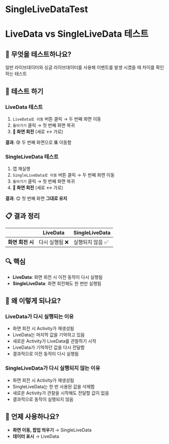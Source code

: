 # SingleLiveDataTest

# LiveData vs SingleLiveData 테스트

## 🎯 무엇을 테스트하나요?

일반 라이브데이터와 싱글 라이브데이터를 사용해 이벤트를 발생 시켰을 때 차이를 확인하는 테스트

## 🧪 테스트 하기

### LiveData 테스트

1. `LiveData로 이동` 버튼 클릭 → 두 번째 화면 이동
2. `돌아가기` 클릭 → 첫 번째 화면 복귀  
3. **📱 화면 회전** (세로 ↔ 가로)

**결과**: 😰 두 번째 화면으로 **또** 이동함

### SingleLiveData 테스트

1. 앱 재실행
2. `SingleLiveData로 이동` 버튼 클릭 → 두 번째 화면 이동
3. `돌아가기` 클릭 → 첫 번째 화면 복귀
4. **📱 화면 회전** (세로 ↔ 가로)

**결과**: 😊 첫 번째 화면 **그대로 유지**

## 📋 결과 정리

| | LiveData | SingleLiveData |
|--|----------|----------------|
| **화면 회전 시** | 다시 실행됨 ❌ | 실행되지 않음 ✅ |

## 🔍 핵심

- **LiveData**: 화면 회전 시 이전 동작이 다시 실행됨
- **SingleLiveData**: 화면 회전해도 한 번만 실행됨

## 🤔 왜 이렇게 되나요?
### LiveData가 다시 실행되는 이유
- 화면 회전 시 Activity가 재생성됨
- LiveData는 마지막 값을 기억하고 있음
- 새로운 Activity가 LiveData를 관찰하기 시작
- LiveData가 기억하던 값을 다시 전달함
- 결과적으로 이전 동작이 다시 실행됨

### SingleLiveData가 다시 실행되지 않는 이유
- 화면 회전 시 Activity가 재생성됨
- SingleLiveData는 한 번 사용된 값을 삭제함
- 새로운 Activity가 관찰을 시작해도 전달할 값이 없음
- 결과적으로 동작이 실행되지 않음

## 📌 언제 사용하나요?

- **화면 이동, 팝업 띄우기** → SingleLiveData
- **데이터 표시** → LiveData
